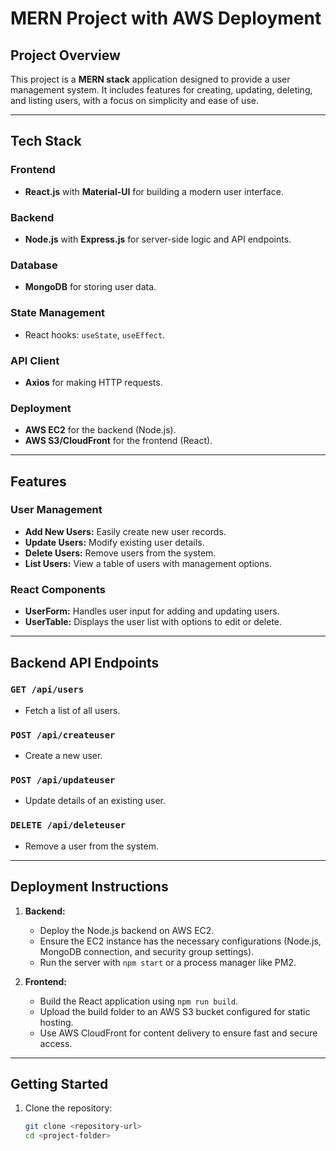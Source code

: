 # MERN Project with AWS Deployment

## Project Overview

This project is a **MERN stack** application designed to provide a user management system. It includes features for creating, updating, deleting, and listing users, with a focus on simplicity and ease of use.

---

## Tech Stack

### Frontend

- **React.js** with **Material-UI** for building a modern user interface.

### Backend

- **Node.js** with **Express.js** for server-side logic and API endpoints.

### Database

- **MongoDB** for storing user data.

### State Management

- React hooks: `useState`, `useEffect`.

### API Client

- **Axios** for making HTTP requests.

### Deployment

- **AWS EC2** for the backend (Node.js).
- **AWS S3/CloudFront** for the frontend (React).

---

## Features

### User Management

- **Add New Users:** Easily create new user records.
- **Update Users:** Modify existing user details.
- **Delete Users:** Remove users from the system.
- **List Users:** View a table of users with management options.

### React Components

- **UserForm:** Handles user input for adding and updating users.
- **UserTable:** Displays the user list with options to edit or delete.

---

## Backend API Endpoints

### `GET /api/users`

- Fetch a list of all users.

### `POST /api/createuser`

- Create a new user.

### `POST /api/updateuser`

- Update details of an existing user.

### `DELETE /api/deleteuser`

- Remove a user from the system.

---

## Deployment Instructions

1. **Backend:**

   - Deploy the Node.js backend on AWS EC2.
   - Ensure the EC2 instance has the necessary configurations (Node.js, MongoDB connection, and security group settings).
   - Run the server with `npm start` or a process manager like PM2.

2. **Frontend:**
   - Build the React application using `npm run build`.
   - Upload the build folder to an AWS S3 bucket configured for static hosting.
   - Use AWS CloudFront for content delivery to ensure fast and secure access.

---

## Getting Started

1. Clone the repository:
   ```bash
   git clone <repository-url>
   cd <project-folder>
   ```
